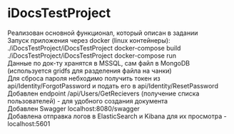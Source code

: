 # iDocsTestProject

Реализован основной функционал, который описан в задании
<br>
Запуск приложения через docker (linux контейнеры):
<br>
./iDocsTestProject/iDocsTestProject docker-compose build
<br>
./iDocsTestProject/iDocsTestProject docker-compose run
<br>
Данные по док-ту хранятся в MSSQL, сам файл в MongoDB (используется gridfs для разделения файла на чанки)
<br>
Для сброса пароля небходимо получить токен из api/Identity/ForgotPassword и подать его в api/Identity/ResetPassword
<br>
Добавлен endpoint /api/Users/GetRecievers (получение списка пользователей) - для удобного создания документа
<br>
Добавлен Swagger localhost:8080/swagger
<br>
Добавлена отправка логов в ElasticSearch и Kibana для их просмотра - localhost:5601
